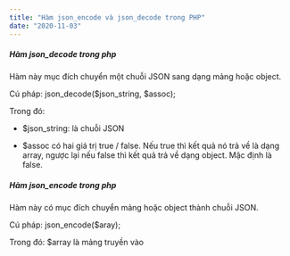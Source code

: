 ```yaml
---
title: "Hàm json_encode và json_decode trong PHP"
date: "2020-11-03"
---
```


##### Hàm json_decode trong php

Hàm này mục đích chuyển một chuỗi JSON sang dạng mảng hoặc object. 

Cú pháp: json_decode($json_string, $assoc);

Trong đó:
- $json_string: là chuỗi JSON

- $assoc có hai giá trị true / false. Nếu true thì kết quả nó trả về là dạng  array, ngược lại nếu false thì kết quả trả về dạng object. Mặc định là false.

##### Hàm json_encode trong php

Hàm này có mục đích chuyển mảng hoặc object thành chuỗi JSON.

Cú pháp: json_encode($aray);

Trong đó: $array là mảng truyền vào
